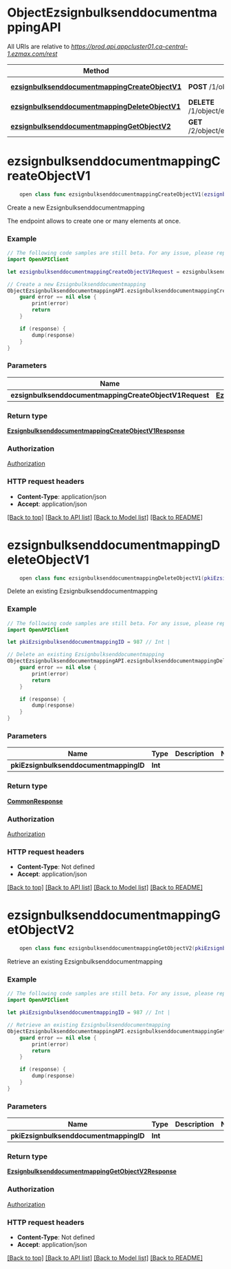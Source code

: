 # ObjectEzsignbulksenddocumentmappingAPI

All URIs are relative to *https://prod.api.appcluster01.ca-central-1.ezmax.com/rest*

Method | HTTP request | Description
------------- | ------------- | -------------
[**ezsignbulksenddocumentmappingCreateObjectV1**](ObjectEzsignbulksenddocumentmappingAPI.md#ezsignbulksenddocumentmappingcreateobjectv1) | **POST** /1/object/ezsignbulksenddocumentmapping | Create a new Ezsignbulksenddocumentmapping
[**ezsignbulksenddocumentmappingDeleteObjectV1**](ObjectEzsignbulksenddocumentmappingAPI.md#ezsignbulksenddocumentmappingdeleteobjectv1) | **DELETE** /1/object/ezsignbulksenddocumentmapping/{pkiEzsignbulksenddocumentmappingID} | Delete an existing Ezsignbulksenddocumentmapping
[**ezsignbulksenddocumentmappingGetObjectV2**](ObjectEzsignbulksenddocumentmappingAPI.md#ezsignbulksenddocumentmappinggetobjectv2) | **GET** /2/object/ezsignbulksenddocumentmapping/{pkiEzsignbulksenddocumentmappingID} | Retrieve an existing Ezsignbulksenddocumentmapping


# **ezsignbulksenddocumentmappingCreateObjectV1**
```swift
    open class func ezsignbulksenddocumentmappingCreateObjectV1(ezsignbulksenddocumentmappingCreateObjectV1Request: EzsignbulksenddocumentmappingCreateObjectV1Request, completion: @escaping (_ data: EzsignbulksenddocumentmappingCreateObjectV1Response?, _ error: Error?) -> Void)
```

Create a new Ezsignbulksenddocumentmapping

The endpoint allows to create one or many elements at once.

### Example
```swift
// The following code samples are still beta. For any issue, please report via http://github.com/OpenAPITools/openapi-generator/issues/new
import OpenAPIClient

let ezsignbulksenddocumentmappingCreateObjectV1Request = ezsignbulksenddocumentmapping-createObject-v1-Request(aObjEzsignbulksenddocumentmapping: [ezsignbulksenddocumentmapping-RequestCompound(pkiEzsignbulksenddocumentmappingID: 123, fkiEzsignbulksendID: 123, fkiEzsigntemplatepackageID: 123, fkiEzsigntemplateID: 123)]) // EzsignbulksenddocumentmappingCreateObjectV1Request | 

// Create a new Ezsignbulksenddocumentmapping
ObjectEzsignbulksenddocumentmappingAPI.ezsignbulksenddocumentmappingCreateObjectV1(ezsignbulksenddocumentmappingCreateObjectV1Request: ezsignbulksenddocumentmappingCreateObjectV1Request) { (response, error) in
    guard error == nil else {
        print(error)
        return
    }

    if (response) {
        dump(response)
    }
}
```

### Parameters

Name | Type | Description  | Notes
------------- | ------------- | ------------- | -------------
 **ezsignbulksenddocumentmappingCreateObjectV1Request** | [**EzsignbulksenddocumentmappingCreateObjectV1Request**](EzsignbulksenddocumentmappingCreateObjectV1Request.md) |  | 

### Return type

[**EzsignbulksenddocumentmappingCreateObjectV1Response**](EzsignbulksenddocumentmappingCreateObjectV1Response.md)

### Authorization

[Authorization](../README.md#Authorization)

### HTTP request headers

 - **Content-Type**: application/json
 - **Accept**: application/json

[[Back to top]](#) [[Back to API list]](../README.md#documentation-for-api-endpoints) [[Back to Model list]](../README.md#documentation-for-models) [[Back to README]](../README.md)

# **ezsignbulksenddocumentmappingDeleteObjectV1**
```swift
    open class func ezsignbulksenddocumentmappingDeleteObjectV1(pkiEzsignbulksenddocumentmappingID: Int, completion: @escaping (_ data: CommonResponse?, _ error: Error?) -> Void)
```

Delete an existing Ezsignbulksenddocumentmapping



### Example
```swift
// The following code samples are still beta. For any issue, please report via http://github.com/OpenAPITools/openapi-generator/issues/new
import OpenAPIClient

let pkiEzsignbulksenddocumentmappingID = 987 // Int | 

// Delete an existing Ezsignbulksenddocumentmapping
ObjectEzsignbulksenddocumentmappingAPI.ezsignbulksenddocumentmappingDeleteObjectV1(pkiEzsignbulksenddocumentmappingID: pkiEzsignbulksenddocumentmappingID) { (response, error) in
    guard error == nil else {
        print(error)
        return
    }

    if (response) {
        dump(response)
    }
}
```

### Parameters

Name | Type | Description  | Notes
------------- | ------------- | ------------- | -------------
 **pkiEzsignbulksenddocumentmappingID** | **Int** |  | 

### Return type

[**CommonResponse**](CommonResponse.md)

### Authorization

[Authorization](../README.md#Authorization)

### HTTP request headers

 - **Content-Type**: Not defined
 - **Accept**: application/json

[[Back to top]](#) [[Back to API list]](../README.md#documentation-for-api-endpoints) [[Back to Model list]](../README.md#documentation-for-models) [[Back to README]](../README.md)

# **ezsignbulksenddocumentmappingGetObjectV2**
```swift
    open class func ezsignbulksenddocumentmappingGetObjectV2(pkiEzsignbulksenddocumentmappingID: Int, completion: @escaping (_ data: EzsignbulksenddocumentmappingGetObjectV2Response?, _ error: Error?) -> Void)
```

Retrieve an existing Ezsignbulksenddocumentmapping



### Example
```swift
// The following code samples are still beta. For any issue, please report via http://github.com/OpenAPITools/openapi-generator/issues/new
import OpenAPIClient

let pkiEzsignbulksenddocumentmappingID = 987 // Int | 

// Retrieve an existing Ezsignbulksenddocumentmapping
ObjectEzsignbulksenddocumentmappingAPI.ezsignbulksenddocumentmappingGetObjectV2(pkiEzsignbulksenddocumentmappingID: pkiEzsignbulksenddocumentmappingID) { (response, error) in
    guard error == nil else {
        print(error)
        return
    }

    if (response) {
        dump(response)
    }
}
```

### Parameters

Name | Type | Description  | Notes
------------- | ------------- | ------------- | -------------
 **pkiEzsignbulksenddocumentmappingID** | **Int** |  | 

### Return type

[**EzsignbulksenddocumentmappingGetObjectV2Response**](EzsignbulksenddocumentmappingGetObjectV2Response.md)

### Authorization

[Authorization](../README.md#Authorization)

### HTTP request headers

 - **Content-Type**: Not defined
 - **Accept**: application/json

[[Back to top]](#) [[Back to API list]](../README.md#documentation-for-api-endpoints) [[Back to Model list]](../README.md#documentation-for-models) [[Back to README]](../README.md)

